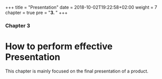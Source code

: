 +++
title = "Presentation"
date = 2018-10-02T19:22:58+02:00
weight = 7
chapter = true
pre = "<b>3. </b>"
+++

### Chapter 3

# How to perform effective Presentation

This chapter is mainly focused on the final presentation of a product. 